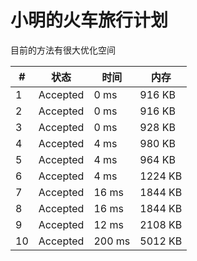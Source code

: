 # 小明的火车旅行计划

目前的方法有很大优化空间

| # | 状态 | 时间 | 内存 |
| - | ---- | ---- | ---- |
| 1 | Accepted | 0 ms | 916 KB |
| 2 | Accepted | 0 ms | 916 KB |
| 3 | Accepted | 0 ms | 928 KB |
| 4 | Accepted | 4 ms | 980 KB |
| 5 | Accepted | 4 ms | 964 KB |
| 6 | Accepted | 4 ms | 1224 KB |
| 7 | Accepted | 16 ms | 1844 KB |
| 8 | Accepted | 16 ms | 1844 KB |
| 9 | Accepted | 12 ms | 2108 KB |
| 10 | Accepted | 200 ms | 5012 KB |

